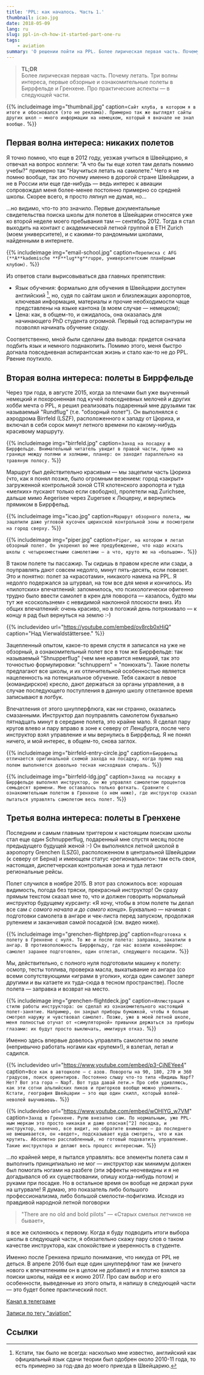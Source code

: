 ```yaml
---
title: 'PPL: как началось. Часть 1.'
thumbnail: icao.jpg
date: 2018-05-09
lang: ru
slug: ppl-in-ch-how-it-started-part-one-ru
tags:
    - aviation
summary: 'О решении пойти на PPL. Более лирическая первая часть. Почему летать. Первые обзорные и ознакомительные полеты'
---
```


> **TL;DR** \
> Более лирическая первая часть. Почему летать. Три волны интереса, первые обзорные и ознакомительные полеты
в Биррфельде и Гренхене. Про практические аспекты — в следующей части.

{{% includeimage img="thumbnail.jpg" caption=`Сайт клуба, в котором я в
итоге и обосновался (это не реклама). Примерно так же выглядят сайты других школ
— много информации на немецком, который я вначале не знал вообще.` %}}

## Первая волна интереса: никаких полетов

Я точно помню, что еще в 2012 году, уезжая учиться в Швейцарию, я отвечал на
вопрос коллеги: "А что бы ты еще хотел там делать помимо учебы?" примерно так
"Научиться летать на самолете." Чего я не помню вообще, так это почему именно в
дорогой стране Швейцарии, а не в России или еще где-нибудь — ведь
интерес к авиации сопровождал меня более-менее постоянно примерно со средней
школы. Скорее всего, я просто ляпнул не думая, но...

...но видимо, что-то это значило. Первые документальные свидетельства поиска школы для полетов в
Швейцарии относятся уже ко второй неделе моего пребывания там — сентябрь 2012. Тогда я
стал выходить на контакт с академической летной группой в ETH Zurich (моем
университете), и с какими-то рандомными школами, найденными в интернете.

{{% includeimage img="email-school.jpg" caption=`Переписка с AFG (**A**kademische **F**lug**g**ruppe, университетским планёрным клубом).` %}}

Из ответов стали вырисовываться два главных препятствия:
- Язык обучения: формально для обучения в Швейцарии доступен английский [^1], но, судя по сайтам школ и близлежащих аэропортов, ключевая информация, материалы и прочие необходимости чаще представлены на языке кантона (в моем случае — немецком);
- Цена: как, в общем-то, и ожидалось, она оказалась для начинающего PhD студента огромной. Первый год аспирантуры не позволял начинать обучение сходу.

Соответственно, мной были сделаны два вывода: придется сначала подбить язык и
немного поднакопить. Помимо этого, меня быстро догнала повседневная аспирантская жизнь и стало как-то не до PPL.
Рвение поутихло.

## Вторая волна интереса: полеты в Биррфельде

Через три года, в августе 2015, когда за плечами был уже выученный немецкий и
похороненная под кучей повседневных мелочей и других хобби мечта о PPL, я решил
реализовать подаренный мне друзьями так называемый "Rundflug" (т.е. "обзорный
полет"). Он выполнялся с аэродрома Birrfeld (LSZF), расположенного к западу от
Цюриха, и включал в себя сорок минут летного времени по какому-нибудь красивому
маршруту.

{{% includeimage img="birrfeld.jpg" caption=`Заход на посадку в
Биррфельде. Внимательный читатель увидит в правой части, прямо на границе между
полями и холмами, планер: он заходит параллельно на травяную полосу.` %}}

Маршрут был действительно красивым — мы зацепили часть Цюриха (что, как я понял позже, было огромным везением: город «закрыт» загруженной контрольной зоной CTR клотенского аэропорта и туда «мелких» пускают только если свободно), пролетели над Zurichsee, дальше мимо Aegerisee через Zugersee к Люцерну, и вернулись прямиком в Биррфельд.

{{% includeimage img="icao.jpg" caption=`Маршрут обзорного полета, мы зацепили даже
угловой кусочек цюрихской контрольной зоны и посмотрели на город сверху.` %}}

{{% includeimage img="piper.jpg" caption=`Piper, на котором я летал
обзорный полет. Он укоренил во мне предубеждение, что надо искать школы с
четырехместными самолетами — а что, круто же на «большом».` %}}

В таком полете ты пассажир. Ты сидишь в правом кресле или сзади, а поуправлять
дают совсем недолго, минут пять-десять, если повезет. Это и понятно: полет за
«красотами», никакого намека на PPL. Я недолго подержался за штурвал, на том все
для меня и кончилось. Из «пилотских» впечатлений: запомнилось, что психологически офигенно
трудно было ввести самолет в крен для поворота — казалось, будто мы тут же
«соскользнем» с невидимой наклонной плоскости вниз. Из общих впечатлений: очень
красиво, но в погожий день потряхивало — к концу я рад был вернуться на землю
:-)

{{% includevideo url="https://youtube.com/embed/ov8rcb0xHiQ"
caption="Над Vierwaldstättersee." %}}

Зацепленный опытом, какое-то время спустя я записался на уже не обзорный, а ознакомительный полет все в том
же Биррфельде: так называемый "Shnupperflug" (чем мне нравится немецкий, так это
точностью формулировки: "schnuppern" = "понюхать"). Такие полеты предлагают все
школы, и их отличительной особенностью является нацеленность на потенциальное
обучение. Тебя сажают в левое (командирское) кресло, дают держаться за
органы управления, а в случае последующего поступления в данную школу отлетанное время записывают в логбук.

Впечатления от этого шнупперфлюга, как ни странно, оказались смазанными. Инструктор дал
поуправлять самолетом буквально пятнадцать минут в середине полета, это крайне мало. Я сделал
пару кругов влево и пару вправо в зоне к северу от Ленцбурга, после чего инструктор взял управление и мы вернулись в
Биррфельд. Я не понял ничего, и мой интерес, в общем-то, снова заглох.

{{% includeimage img="birrfeld-entry-circle.jpg" caption=`Биррфельд
отличается оригинальной схемой захода на посадку, когда прямо над полем
выполняется довольно тесная нисходяшая спираль.` %}}

{{% includeimage img="birrfeld-ldg.jpg" caption=`Заход на посадку в
Биррфельде выполнял инструктор, он же управлял самолетом процентов семьдесят
времени. Мне оставалось только фоткать. Сравните с ознакомительным полетом в
Гренхене (о нем ниже), где инструктор сказал пытаться управлять самолетом весь
полет.` %}}

## Третья волна интереса: полеты в Гренхене

Последним и самым главным триггером к настоящим поискам школы стал
еще один Schnupperflug, подаренный мне спустя месяц после предыдущего будущей
женой :-) Он выполнялся летной школой в аэропорту Grenchen (LSZG), расположенном в центральной
Швейцарии (к северу от Берна) и имеющем статус «регионального»: там есть своя,
настоящая, диспетчерская контрольная зона и туда летают региональные рейсы.

Полет случился в ноябре 2015. В этот раз сложилось все: хорошая
видимость, погода без тряски, прекрасный инструктор! Он сразу прямым текстом
сказал мне то, что и должен говорить нормальный инструктор будущему курсанту: «Я
хочу, чтобы в этом полете ты делал все сам *с самого начала и до самого конца*».
Буквально — начиная с подготовки самолета в ангаре и  чек-листа перед запуском,
продолжая рулением и заканчивая самой посадкой (см. видео ниже).

{{% includeimage img="grenchen-flightprep.jpg" caption=`Подготовка к полету в Гренхене с нуля. То же и после полета: заправка, закатили в ангар. В противоположность Биррфельду, где нас возили конвейером: самолет заранее подготовлен, один отлетал, следующего посадили.` %}}

Мы, действительно, с полного нуля подготовили машину к полету: осмотр, тесты
топлива, проверка масла, выкатывание из ангара (со всеми сопутствующими «играми в уголки»,
когда один самолет заперт другими и вы катаете их туда-сюда в тесном
пространстве). После полета — заправка и возврат на место.

{{% includeimage img="grenchen-flightdeck.jpg" caption=`Иллюстрация к
стилю работы инструктора: он сделал из ознакомительного настоящий полет-занятие.
Например, он закрыл приборы бумажкой, чтобы я больше смотрел наружу и чувствовал
самолет. Позже, уже в моей летной школе, меня полностью отучат от «симуляторной»
привычки держаться за приборы глазами: их будут просто выключать, имитируя отказ.` %}}

Именно здесь впервые довелось управлять самолетом по земле (непривычно работать ногами как «рулем»!), я взлетал, летал и садился.

{{% includevideo url="https://www.youtube.com/embed/p3-CjNEYee4"
caption=`Все как в автошколе — с азов. Повороты на 90, 180, 270 и 360 градусов,
поиск ориентиров. Постоянно слышу что-то типа «Видишь Napf? Нет? Вот эта гора —
Napf. Вот туда давай лети.» Про себя удивляюсь, как эти сотни альпийских пиков и
пригорков вообще можно упомнить. Кстати, география Швейцарии — это еще один
скилл, который волей-неволей выучиваешь.` %}}

{{% includevideo url="https://www.youtube.com/embed/wOHIYG_w7VM"
caption=`Заход в Гренхене. Рулю внезапно сам. По нормальным, уже PPL-ным
меркам это просто никакая и даже опасная[^2] посадка, и инструктор, конечно, все
видит, но обратите внимание — до последнего не вмешивается, он «ведет»,
подсказывает куда смотреть, что и как крутить. Абсолютно расслабленный,
но готовый подхватить управление. Такие инструктора и делают весь процесс
интересным.` %}}

...по крайней мере, я пытался управлять: все элементы полета сам я выполнить
принципиально не мог — инструктор как минимум должен был помогать ногами на
разбеге (эти эффекты неочевидны и я не догадывался об их существовании, опишу
когда-нибудь потом) и руками при посадке. Но в остальное время он вообще не
держал руки на штурвале! Я думаю, это показатель либо большого профессионализма,
либо большой смелости-пофигизма. Исходя из правдивой народной летной поговорки

> "There are no old and bold pilots" — «Старых смелых летчиков не бывает»,

я все же склоняюсь к первому. Когда я буду подводить итоги выбора школы в следующей части,
я обязательно скажу  пару слов о таком качестве инструктора, как спокойствие и
уверенность в студенте.

Именно после Гренхена пришло понимание, что никуда от PPL не деться.
В апреле 2016 был еще один шнупперфлюг там же (ничего нового к впечатлениям он в
целом не добавил) и я плотно взялся за поиски школы, найдя ее к июню 2017. Про
сам выбор и его особенности, выведенные из этого опыта, я напишу в следующей части — это будет
более практический пост.

<span class="fa fa-telegram fa-fw"></span> [Канал в телеграме](https://t.me/crosswindlanding)

<span class="fa fa-tags fa-fw"></span> [Записи по тегу "aviation"](/tag/aviation/)

## Ссылки

[^1]: Кстати, так было не всегда: насколько мне известно, английский как
    официальный язык сдачи теории был одобрен около 2010-11 года,
    то есть примерно за год-два до моего приезда в Швейцарию.

[^2]: «Шуровать» штурвалом над полосой, направляя самолет вниз в попытках
    придавить к земле — это верный способ однажды угробить самолет, добившись так
    называемого ["Propeller
    strike"](https://en.wikipedia.org/wiki/Propeller_strike) или ["Pilot-induced
    Oscillation"](https://en.wikipedia.org/wiki/Pilot-induced_oscillation).
    Последнее может привести к [вот таким
    (видео)](https://www.youtube.com/watch?v=NMmHYWjEmkY) результатам.
